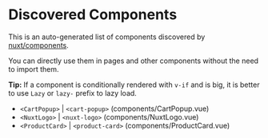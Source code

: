 # Discovered Components

This is an auto-generated list of components discovered by [nuxt/components](https://github.com/nuxt/components).

You can directly use them in pages and other components without the need to import them.

**Tip:** If a component is conditionally rendered with `v-if` and is big, it is better to use `Lazy` or `lazy-` prefix to lazy load.

- `<CartPopup>` | `<cart-popup>` (components/CartPopup.vue)
- `<NuxtLogo>` | `<nuxt-logo>` (components/NuxtLogo.vue)
- `<ProductCard>` | `<product-card>` (components/ProductCard.vue)
